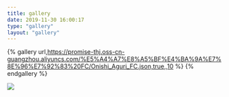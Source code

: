 ```yaml
---
title: gallery
date: 2019-11-30 16:00:17
type: "gallery"
layout: "gallery"
---
```


{% gallery url,https://promise-thj.oss-cn-guangzhou.aliyuncs.com/%E5%A4%A7%E8%A5%BF%E4%BA%9A%E7%8E%96%E7%92%83%20FC/Onishi_Aguri_FC.json,true,,10 %}
{% endgallery %}



![](https://promise-thj.oss-cn-guangzhou.aliyuncs.com/%E5%A4%A7%E8%A5%BF%E4%BA%9A%E7%8E%96%E7%92%83%20FC/%E6%89%8B%E6%9C%BA%E5%A3%81%E7%BA%B8/photo_940_0560facc290f60d9.jpg)